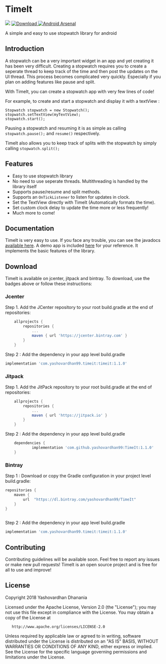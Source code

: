 # TimeIt

[![](https://jitpack.io/v/yashovardhan99/TimeIt.svg)](https://jitpack.io/#yashovardhan99/TimeIt)
[ ![Download](https://api.bintray.com/packages/yashovardhan99/TimeIt/TimeIt/images/download.svg) ](https://bintray.com/yashovardhan99/TimeIt/TimeIt/_latestVersion)
[![Android Arsenal](https://img.shields.io/badge/Android%20Arsenal-TimeIt-brightgreen.svg?style=flat)](https://android-arsenal.com/details/1/7369)

A simple and easy to use stopwatch library for android
## Introduction
A stopwatch can be a very important widget in an app and yet creating it has been very difficult. Creating a stopwatch requires you to create a seperate thread to keep track of the time and then post the updates on the UI thread. This process becomes complicated very quickly. Especially if you plan on adding features like pause and split.

With TimeIt, you can create a stopwatch app with very few lines of code!

For example, to create and start a stopwatch and display it with a textView :

```
Stopwatch stopwatch = new Stopwatch();
stopwatch.setTextView(myTextView);
stopwatch.start();
```
Pausing a stopwatch and resuming it is as simple as calling `stopwatch.pause();` and `resume()` respectively.

TimeIt also allows you to keep track of splits with the stopwatch by simply calling `stopwatch.split();`

## Features
* Easy to use stopwatch library
* No need to use seperate threads. Multithreading is handled by the library itself
* Supports pause/resume and split methods.
* Supports an `OnTickListener` to listen for updates in clock.
* Set the TextView directly with TimeIt (Automatically formats the time).
* Set custom clock delay to update the time more or less frequently!
* Much more to come!

## Documentation
TimeIt is very easy to use. If you face any trouble, you can see the javadocs [available here](https://yashovardhan99.github.io/TimeIt/JavaDocs/). A demo app is included [here](https://github.com/yashovardhan99/TimeIt/tree/master/timeit-demo) for your reference. It implements the basic features of the library. 

## Download
TimeIt is available on jcenter, jitpack and bintray. To download, use the badges above or follow these instructions:

### Jcenter
Step 1. Add the JCenter repository to your root build.gradle at the end of repositories:
```gradle
	allprojects {
		repositories {
			...
			maven { url 'https://jcenter.bintray.com' }
		}
	}
```

Step 2 : Add the dependency in your app level build.gradle

```gradle
implementation 'com.yashovardhan99.timeit:timeit:1.1.0'
```

### Jitpack
Step 1. Add the JitPack repository to your root build.gradle at the end of repositories:
```gradle
	allprojects {
		repositories {
			...
			maven { url 'https://jitpack.io' }
		}
	}
```
Step 2 : Add the dependency in your app level build.gradle
```gradle
	dependencies {
	        implementation 'com.github.yashovardhan99:TimeIt:1.1.0'
	}
```
### Bintray

Step 1 : Download or copy the Gradle configuration in your project level build.gradle:
```gradle
repositories {
    maven {
        url  "https://dl.bintray.com/yashovardhan99/TimeIt" 
    }
}
        
```
Step 2 : Add the dependency in your app level build.gradle

```gradle
implementation 'com.yashovardhan99.timeit:timeit:1.1.0'
```


## Contributing
Contributing guidelines will be available soon. Feel free to report any issues or make new pull requests! TimeIt is an open source project and is free for all to use and improve! 

## License
   Copyright 2018 Yashovardhan Dhanania

   Licensed under the Apache License, Version 2.0 (the "License");
   you may not use this file except in compliance with the License.
   You may obtain a copy of the License at

       http://www.apache.org/licenses/LICENSE-2.0

   Unless required by applicable law or agreed to in writing, software
   distributed under the License is distributed on an "AS IS" BASIS,
   WITHOUT WARRANTIES OR CONDITIONS OF ANY KIND, either express or implied.
   See the License for the specific language governing permissions and
   limitations under the License.
